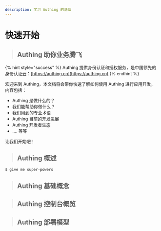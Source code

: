 ```yaml
---
description: 学习 Authing 的基础
---
```


# 快速开始

> ## Authing 助你业务腾飞

{% hint style="success" %}
 Authing 提供身份认证和授权服务，是中国领先的身份认证云：[https://authing.cn](https://authing.cn)
{% endhint %}

欢迎来到 Authing，本文档将会带你快速了解如何使用 Authing 进行应用开发，内容包括：

* Authing 是做什么的？
* 我们能帮助你做什么？
* 我们用到的专业术语
* Authing 目前的开发进展
* Authing 开发者生态
* .... 等等

让我们开始吧！

> ## Authing 概述

```
$ give me super-powers
```

> ## Authing 基础概念



> ## Authing 控制台概览



> ## Authing 部署模型



